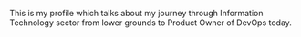 This is my profile which talks about my journey through Information Technology sector from lower grounds to Product Owner of DevOps today.
